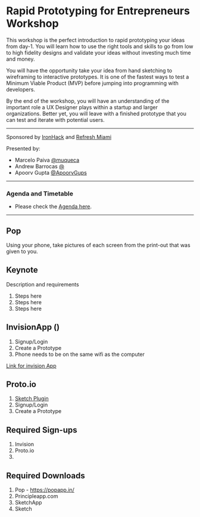 # Rapid Prototyping for Entrepreneurs Workshop

This workshop is the perfect introduction to rapid prototyping your ideas from day-1. You will learn how to use the right tools and skills to go from low to high fidelity designs and validate your ideas without investing much time and money.

You will have the opportunity take your idea from hand sketching to wireframing to interactive prototypes. It is one of the fastest ways to test a Minimum Viable Product (MVP) before jumping into programming with developers.

By the end of the workshop, you will have an understanding of the important role a UX Designer plays within a startup and larger organizations. Better yet, you will leave with a finished prototype that you can test and iterate with potential users.

---

Sponsored by [IronHack](https://twitter.com/ironhack) and [Refresh Miami](https://twitter.com/refreshmiami/)

Presented by:

- Marcelo Paiva [@muqueca](https://twitter.com/muqueca)
- Andrew Barrocas [@](https://twitter.com/muqueca)
- Apoorv Gupta [@ApoorvGups](https://twitter.com/ApoorvGups)

---

### Agenda and Timetable 
- Please check the [Agenda here](agenda.md).

---



## Pop
Using your phone, take pictures of each screen from the print-out that was given to you.

## Keynote
Description and requirements

1. Steps here
2. Steps here
3. Steps here



## InvisionApp ()
1. Signup/Login
2. Create a Prototype
4. Phone needs to be on the same wifi as the computer

[Link for invision App](http://invis.io/5A87TPE3W)


## Proto.io
1. [Sketch Plugin](https://proto.io/en/new-features/photoshop-and-sketch-plugins/)
2. Signup/Login
3. Create a Prototype

## Required Sign-ups
1. Invision
2. Proto.io
3. 


## Required Downloads
1. Pop - https://popapp.in/
2. Principleapp.com
3. SketchApp
4. Sketch





